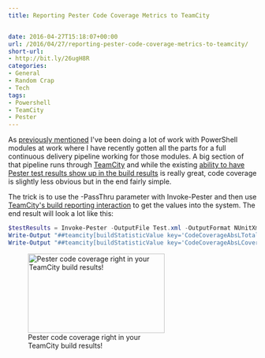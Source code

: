 ```yaml
---
title: Reporting Pester Code Coverage Metrics to TeamCity


date: 2016-04-27T15:18:07+00:00
url: /2016/04/27/reporting-pester-code-coverage-metrics-to-teamcity/
short-url:
- http://bit.ly/26ugH8R
categories:
- General
- Random Crap
- Tech
tags:
- Powershell
- TeamCity
- Pester
---
```

As <a href="http://www.cavort.org/2016/04/08/simple-test-coverage-check-for-script-modules/">previously mentioned</a> I've been doing a lot of work with PowerShell modules at work where I have recently gotten all the parts for a full continuous delivery pipeline working for those modules. A big section of that pipeline runs through <a href="https://www.jetbrains.com/teamcity/">TeamCity</a> and while the existing <a href="https://github.com/pester/Pester/wiki/Showing-Test-Results-in-CI-%28TeamCity%2C-AppVeyor%29">ability to have Pester test results show up in the build results</a> is really great, code coverage is slightly less obvious but in the end fairly simple.

The trick is to use the -PassThru parameter with Invoke-Pester and then use <a href="https://confluence.jetbrains.com/display/TCD8/Build+Script+Interaction+with+TeamCity#BuildScriptInteractionwithTeamCity-ReportingBuildStatistics">TeamCity's build reporting interaction</a> to get the values into the system. The end result will look a lot like this:

```powershell
$testResults = Invoke-Pester -OutputFile Test.xml -OutputFormat NUnitXml -CodeCoverage (Get-ChildItem -Path $PSScriptRoot\*.ps1 -Exclude *.Tests.* ).FullName -PassThru
Write-Output "##teamcity[buildStatisticValue key='CodeCoverageAbsLTotal' value='$($testResults.CodeCoverage.NumberOfCommandsAnalyzed)']"
Write-Output "##teamcity[buildStatisticValue key='CodeCoverageAbsLCovered' value='$($testResults.CodeCoverage.NumberOfCommandsExecuted)']"
```

<figure id="attachment_1156" style="width: 277px" class="wp-caption aligncenter"><a href="http://www.cavort.org/wp-content/uploads/2016/04/PesterCodeCoverage.png"><img src="http://www.cavort.org/wp-content/uploads/2016/04/PesterCodeCoverage.png" alt="Pester code coverage right in your TeamCity build results!" width="277" height="161" class="size-full wp-image-1156" /></a><figcaption class="wp-caption-text">Pester code coverage right in your TeamCity build results!</figcaption></figure>